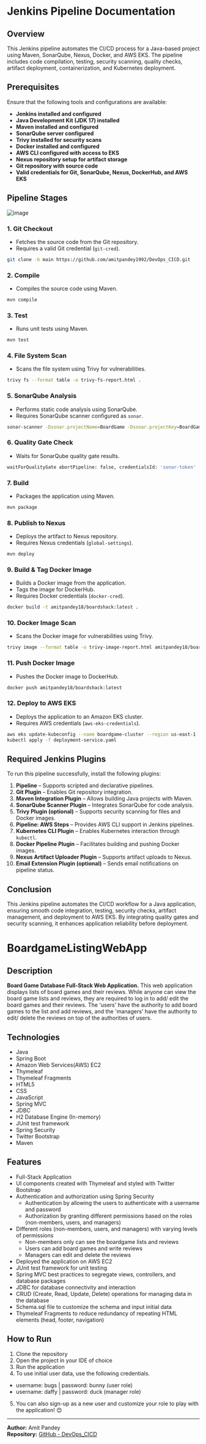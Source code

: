 # Jenkins Pipeline Documentation

## Overview
This Jenkins pipeline automates the CI/CD process for a Java-based project using Maven, SonarQube, Nexus, Docker, and AWS EKS. The pipeline includes code compilation, testing, security scanning, quality checks, artifact deployment, containerization, and Kubernetes deployment.

## Prerequisites 
Ensure that the following tools and configurations are available:
- **Jenkins installed and configured**
- **Java Development Kit (JDK 17) installed**
- **Maven installed and configured**
- **SonarQube server configured**
- **Trivy installed for security scans**
- **Docker installed and configured**
- **AWS CLI configured with access to EKS**
- **Nexus repository setup for artifact storage**
- **Git repository with source code**
- **Valid credentials for Git, SonarQube, Nexus, DockerHub, and AWS EKS**

## Pipeline Stages

![image](https://github.com/user-attachments/assets/c7ffbbb0-a4aa-4709-b43d-95421ae261e8)


### 1. Git Checkout
- Fetches the source code from the Git repository.
- Requires a valid Git credential (`git-cred`).

```sh
git clone -b main https://github.com/amitpandey1992/DevOps_CICD.git
```

### 2. Compile
- Compiles the source code using Maven.

```sh
mvn compile
```

### 3. Test
- Runs unit tests using Maven.

```sh
mvn test
```

### 4. File System Scan
- Scans the file system using Trivy for vulnerabilities.

```sh
trivy fs --format table -o trivy-fs-report.html .
```

### 5. SonarQube Analysis
- Performs static code analysis using SonarQube.
- Requires SonarQube scanner configured as `sonar`.

```sh
sonar-scanner -Dsonar.projectName=BoardGame -Dsonar.projectKey=BoardGame -Dsonar.java.binaries=.
```

### 6. Quality Gate Check
- Waits for SonarQube quality gate results.

```sh
waitForQualityGate abortPipeline: false, credentialsId: 'sonar-token'
```

### 7. Build
- Packages the application using Maven.

```sh
mvn package
```

### 8. Publish to Nexus
- Deploys the artifact to Nexus repository.
- Requires Nexus credentials (`global-settings`).

```sh
mvn deploy
```

### 9. Build & Tag Docker Image
- Builds a Docker image from the application.
- Tags the image for DockerHub.
- Requires Docker credentials (`docker-cred`).

```sh
docker build -t amitpandey18/boardshack:latest .
```

### 10. Docker Image Scan
- Scans the Docker image for vulnerabilities using Trivy.

```sh
trivy image --format table -o trivy-image-report.html amitpandey18/boardshack:latest
```

### 11. Push Docker Image
- Pushes the Docker image to DockerHub.

```sh
docker push amitpandey18/boardshack:latest
```

### 12. Deploy to AWS EKS
- Deploys the application to an Amazon EKS cluster.
- Requires AWS credentials (`aws-eks-credentials`).

```sh
aws eks update-kubeconfig --name boardgame-cluster --region us-east-1
kubectl apply -f deployment-service.yaml
```

## Required Jenkins Plugins
To run this pipeline successfully, install the following plugins:

1. **Pipeline** – Supports scripted and declarative pipelines.
2. **Git Plugin** – Enables Git repository integration.
3. **Maven Integration Plugin** – Allows building Java projects with Maven.
4. **SonarQube Scanner Plugin** – Integrates SonarQube for code analysis.
5. **Trivy Plugin (optional)** – Supports security scanning for files and Docker images.
6. **Pipeline: AWS Steps** – Provides AWS CLI support in Jenkins pipelines.
7. **Kubernetes CLI Plugin** – Enables Kubernetes interaction through `kubectl`.
8. **Docker Pipeline Plugin** – Facilitates building and pushing Docker images.
9. **Nexus Artifact Uploader Plugin** – Supports artifact uploads to Nexus.
10. **Email Extension Plugin (optional)** – Sends email notifications on pipeline status.

## Conclusion
This Jenkins pipeline automates the CI/CD workflow for a Java application, ensuring smooth code integration, testing, security checks, artifact management, and deployment to AWS EKS. By integrating quality gates and security scanning, it enhances application reliability before deployment.
# BoardgameListingWebApp

## Description

**Board Game Database Full-Stack Web Application.**
This web application displays lists of board games and their reviews. While anyone can view the board game lists and reviews, they are required to log in to add/ edit the board games and their reviews. The 'users' have the authority to add board games to the list and add reviews, and the 'managers' have the authority to edit/ delete the reviews on top of the authorities of users.  

## Technologies

- Java
- Spring Boot
- Amazon Web Services(AWS) EC2
- Thymeleaf
- Thymeleaf Fragments
- HTML5
- CSS
- JavaScript
- Spring MVC
- JDBC
- H2 Database Engine (In-memory)
- JUnit test framework
- Spring Security
- Twitter Bootstrap
- Maven

## Features

- Full-Stack Application
- UI components created with Thymeleaf and styled with Twitter Bootstrap
- Authentication and authorization using Spring Security
  - Authentication by allowing the users to authenticate with a username and password
  - Authorization by granting different permissions based on the roles (non-members, users, and managers)
- Different roles (non-members, users, and managers) with varying levels of permissions
  - Non-members only can see the boardgame lists and reviews
  - Users can add board games and write reviews
  - Managers can edit and delete the reviews
- Deployed the application on AWS EC2
- JUnit test framework for unit testing
- Spring MVC best practices to segregate views, controllers, and database packages
- JDBC for database connectivity and interaction
- CRUD (Create, Read, Update, Delete) operations for managing data in the database
- Schema.sql file to customize the schema and input initial data
- Thymeleaf Fragments to reduce redundancy of repeating HTML elements (head, footer, navigation)

## How to Run

1. Clone the repository
2. Open the project in your IDE of choice
3. Run the application
4. To use initial user data, use the following credentials.
  - username: bugs    |     password: bunny (user role)
  - username: daffy   |     password: duck  (manager role)
5. You can also sign-up as a new user and customize your role to play with the application! 😊

---

**Author:** Amit Pandey  
**Repository:** [GitHub - DevOps_CICD](https://github.com/amitpandey1992/DevOps_CICD)


